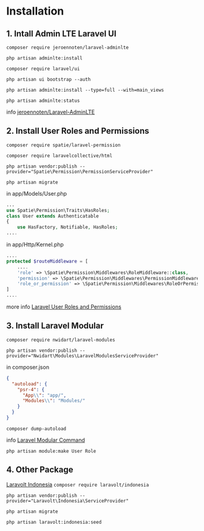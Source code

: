 # Installation

## 1. Intall Admin LTE Laravel UI

`composer require jeroennoten/laravel-adminlte`

`php artisan adminlte:install`

`composer require laravel/ui`

`php artisan ui bootstrap --auth`

`php artisan adminlte:install --type=full --with=main_views`

`php artisan adminlte:status`

info [jeroennoten/Laravel-AdminLTE](https://github.com/jeroennoten/Laravel-AdminLTE/wiki)

## 2. Install User Roles and Permissions


`composer require spatie/laravel-permission`

`composer require laravelcollective/html`

`php artisan vendor:publish --provider="Spatie\Permission\PermissionServiceProvider"`

`php artisan migrate`

in app/Models/User.php
```php
...
use Spatie\Permission\Traits\HasRoles;
class User extends Authenticatable
{
    use HasFactory, Notifiable, HasRoles;
....
```

in app/Http/Kernel.php
```php
....
protected $routeMiddleware = [
    ....
    'role' => \Spatie\Permission\Middlewares\RoleMiddleware::class,
    'permission' => \Spatie\Permission\Middlewares\PermissionMiddleware::class,
    'role_or_permission' => \Spatie\Permission\Middlewares\RoleOrPermissionMiddleware::class,
]
....
```

more info [Laravel User Roles and Permissions](https://www.itsolutionstuff.com/post/laravel-8-user-roles-and-permissions-tutorialexample.html)

## 3. Install Laravel Modular

`composer require nwidart/laravel-modules`

`php artisan vendor:publish --provider="Nwidart\Modules\LaravelModulesServiceProvider"`

in composer.json

```json
{
  "autoload": {
    "psr-4": {
      "App\\": "app/",
      "Modules\\": "Modules/"
    }
  }
}
```

`composer dump-autoload`

info [Laravel Modular Command](https://nwidart.com/laravel-modules/v6/advanced-tools/artisan-commands)

`php artisan module:make User Role`

## 4. Other Package

[Laravolt Indonesia](https://github.com/laravolt/indonesia)
`composer require laravolt/indonesia`

`php artisan vendor:publish --provider="Laravolt\Indonesia\ServiceProvider"`

`php artisan migrate`

`php artisan laravolt:indonesia:seed`

